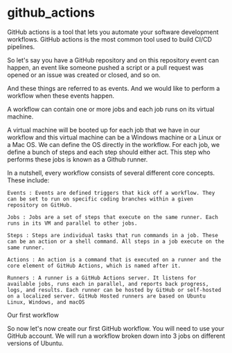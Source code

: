# github_actions
GitHub actions is a tool that lets you automate your software development workflows. GitHub actions is the most common tool used to build CI/CD pipelines.

So let's say you have a GitHub repository and on this repository event can happen, an event like someone pushed a script or a pull request was opened or an issue was created or closed, and so on.

And these things are referred to as events. And we would like to perform a workflow when these events happen.

A workflow can contain one or more jobs and each job runs on its virtual machine.

A virtual machine will be booted up for each job that we have in our workflow and this virtual machine can be a Windows machine or a Linux or a Mac OS. We can define the OS directly in the workflow. For each job, we define a bunch of steps and each step should either act. This step who performs these jobs is known as a Github runner.

In a nutshell, every workflow consists of several different core concepts. These include:

    Events : Events are defined triggers that kick off a workflow. They can be set to run on specific coding branches within a given repository on GitHub.

    Jobs : Jobs are a set of steps that execute on the same runner. Each runs in its VM and parallel to other jobs.

    Steps : Steps are individual tasks that run commands in a job. These can be an action or a shell command. All steps in a job execute on the same runner.

    Actions : An action is a command that is executed on a runner and the core element of GitHub Actions, which is named after it.

    Runners : A runner is a GitHub Actions server. It listens for available jobs, runs each in parallel, and reports back progress, logs, and results. Each runner can be hosted by GitHub or self-hosted on a localized server. GitHub Hosted runners are based on Ubuntu Linux, Windows, and macOS

Our first workflow

So now let's now create our first GitHub workflow. You will need to use your GitHub account. We will run a workflow broken down into 3 jobs on different versions of Ubuntu.
